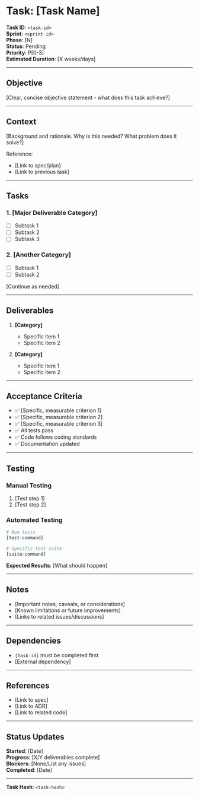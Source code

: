 # Task: [Task Name]

**Task ID**: `<task-id>`  
**Sprint**: `<sprint-id>`  
**Phase**: [N]  
**Status**: Pending  
**Priority**: P[0-3]  
**Estimated Duration**: [X weeks/days]

---

## Objective

[Clear, concise objective statement - what does this task achieve?]

---

## Context

[Background and rationale. Why is this needed? What problem does it solve?]

Reference:
- [Link to spec/plan]
- [Link to previous task]

---

## Tasks

### 1. [Major Deliverable Category]
- [ ] Subtask 1
- [ ] Subtask 2
- [ ] Subtask 3

### 2. [Another Category]
- [ ] Subtask 1
- [ ] Subtask 2

[Continue as needed]

---

## Deliverables

1. **[Category]**
   - Specific item 1
   - Specific item 2

2. **[Category]**
   - Specific item 1
   - Specific item 2

---

## Acceptance Criteria

- ✅ [Specific, measurable criterion 1]
- ✅ [Specific, measurable criterion 2]
- ✅ [Specific, measurable criterion 3]
- ✅ All tests pass
- ✅ Code follows coding standards
- ✅ Documentation updated

---

## Testing

### Manual Testing
1. [Test step 1]
2. [Test step 2]

### Automated Testing
```bash
# Run tests
[test-command]

# Specific test suite
[suite-command]
```

**Expected Results**: [What should happen]

---

## Notes

- [Important notes, caveats, or considerations]
- [Known limitations or future improvements]
- [Links to related issues/discussions]

---

## Dependencies

- `[task-id]` must be completed first
- [External dependency]

---

## References

- [Link to spec]
- [Link to ADR]
- [Link to related code]

---

## Status Updates

<!-- Agent: Update this section as you progress -->

**Started**: [Date]  
**Progress**: [X/Y deliverables complete]  
**Blockers**: [None/List any issues]  
**Completed**: [Date]

---

**Task Hash**: `<task-hash>`
